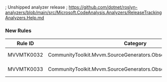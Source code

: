 ; Unshipped analyzer release
; https://github.com/dotnet/roslyn-analyzers/blob/main/src/Microsoft.CodeAnalysis.Analyzers/ReleaseTrackingAnalyzers.Help.md

### New Rules

Rule ID | Category | Severity | Notes
--------|----------|----------|-------
MVVMTK0032 | CommunityToolkit.Mvvm.SourceGenerators.ObservablePropertyGenerator | Error | See N/A
MVVMTK0033 | CommunityToolkit.Mvvm.SourceGenerators.ObservablePropertyGenerator | Error | See N/A
